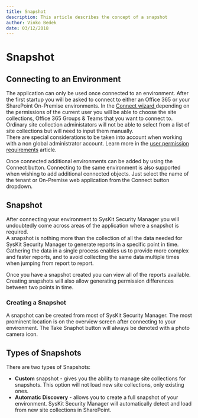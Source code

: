 ```yaml
---
title: Snapshot
description: This article describes the concept of a snapshot
author: Vinko Bedek
date: 03/12/2018
---
```


# Snapshot

## Connecting to an Environment

The application can only be used once connected to an environment. After the first startup you will be asked to connect to either an Office 365 or your SharePoint On-Premise environments. In the [Connect wizard ](../how-to/connect-to-office-365.md)depending on the permissions of the current user you will be able to choose the site collections, Office 365 Groups & Teams that you want to connect to. Ordinary site collection administators will not be able to select from a list of site collections but will need to input them manually.  
There are special considerations to be taken into account when working with a non global administrator account. Learn more in the [user permission requirements](../requirements/user-permissions-requirements.md) article.

Once connected additional environments can be added by using the Connect button. Connecting to the same environment is also supported when wishing to add additional connected objects. Just select the name of the tenant or On-Premise web application from the Connect button dropdown.

## Snapshot

After connecting your environment to SysKit Security Manager you will undoubtedly come across areas of the application where a snapshot is required.  
A snapshot is nothing more than the collection of all the data needed for SysKit Security Manager to generate reports in a specific point in time. Gathering the data in a single process enables us to provide more complex and faster reports, and to avoid collecting the same data multiple times when jumping from report to report.

Once you have a snapshot created you can view all of the reports available. Creating snapshots will also allow generating permission differences between two points in time.

### Creating a Snapshot

A snapshot can be created from most of SysKit Security Manager. The most prominent location is on the overview screen after connecting to your environment. The Take Snaphot button will always be denoted with a photo camera icon.

## Types of Snapshots

There are two types of Snapshots: 
* **Custom** snapshot - gives you the ability to manage site collections for snapshots. This option will not load new site collections, only existing ones. 
* **Automatic Discovery** - allows you to create a full snapshot of your environment. SysKit Security Manager will automatically detect and load from new site collections in SharePoint.


